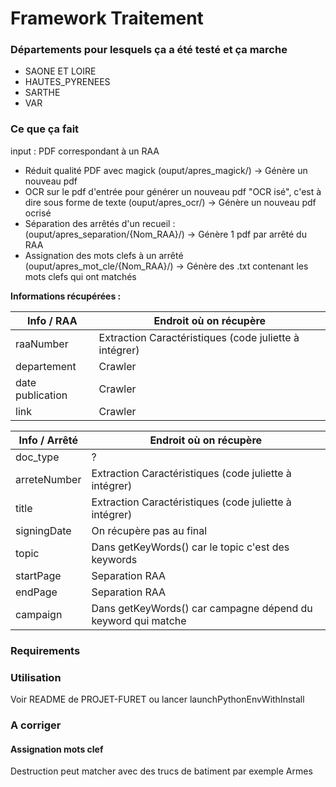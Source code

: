 # Framework Traitement


### Départements pour lesquels ça a été testé et ça marche

- SAONE ET LOIRE
- HAUTES_PYRENEES
- SARTHE
- VAR

### Ce que ça fait

input : PDF correspondant à un RAA 

- Réduit qualité PDF avec magick (ouput/apres_magick/) -> Génère un nouveau pdf
- OCR sur le pdf d'entrée pour générer un nouveau pdf "OCR isé", c'est à dire sous forme de texte (ouput/apres_ocr/) -> Génère un nouveau pdf ocrisé
- Séparation des arrêtés d'un recueil : (ouput/apres_separation/{Nom_RAA}/) -> Génère 1 pdf par arrêté du RAA 
- Assignation des mots clefs à un arrêté (ouput/apres_mot_cle/{Nom_RAA}/) -> Génère des .txt contenant les mots clefs qui ont matchés

**Informations récupérées :**

| Info / RAA       | Endroit où on récupère                                              |                       
|------------------|---------------------------------------------------------------------|
| raaNumber        | Extraction Caractéristiques (code juliette à intégrer)              |                                                                 
| departement      | Crawler                                                             | OK
| date publication | Crawler                                                             | OK
| link             | Crawler                                                             | OK


| Info / Arrêté    | Endroit où on récupère                                              |                  
|------------------|---------------------------------------------------------------------|
| doc_type         | ?                                                                   |
| arreteNumber     | Extraction Caractéristiques (code juliette à intégrer)              | TO DO
| title            | Extraction Caractéristiques (code juliette à intégrer)              | TO DO
| signingDate      | On récupère pas au final                                            | 
| topic            | Dans getKeyWords() car le topic c'est des keywords                  |
| startPage        | Separation RAA                                                      | OK 
| endPage          | Separation RAA                                                      | OK
| campaign         | Dans getKeyWords() car campagne dépend du keyword qui matche        | TO DO now
                                                                                         

### Requirements

### Utilisation

Voir README de PROJET-FURET ou lancer launchPythonEnvWithInstall

### A corriger 

#### Assignation mots clef

Destruction peut matcher avec des trucs de batiment par exemple
Armes





